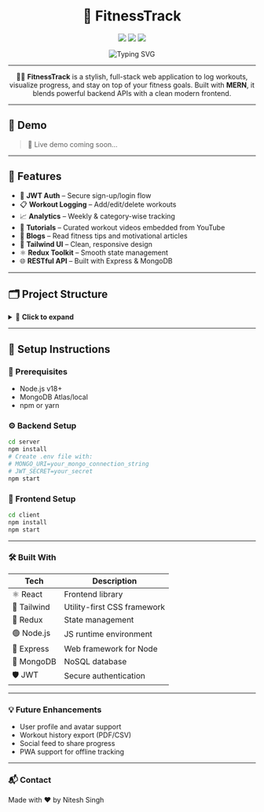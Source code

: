<h1 align="center">
  💪 <span style="font-weight:bold;">FitnessTrack</span>
</h1>

<p align="center">
  <img src="https://img.shields.io/badge/🚀%20Project-Active-brightgreen?style=for-the-badge" />
  <img src="https://img.shields.io/badge/🧬%20Stack-MERN-blueviolet?style=for-the-badge" />
  <img src="https://img.shields.io/badge/Made%20with-%E2%9D%A4-red?style=for-the-badge" />
</p>

<p align="center">
  <img src="https://readme-typing-svg.demolab.com/?lines=A+Modern+Fitness+Tracker+App;Built+with+MERN+Stack;Track+Progress+%7C+Stay+Fit+%7C+Stay+Motivated!&center=true&width=800&height=45&color=0ED3CF&vCenter=true&size=20" alt="Typing SVG" />
</p>

---

<p align="center">
  🚴‍♂️ <b>FitnessTrack</b> is a stylish, full-stack web application to log workouts, visualize progress, and stay on top of your fitness goals. Built with <strong>MERN</strong>, it blends powerful backend APIs with a clean modern frontend.
</p>

---

## 🌟 Demo

> 🚧 Live demo coming soon...

---

## 🧠 Features

- 🔐 **JWT Auth** – Secure sign-up/login flow
- 📋 **Workout Logging** – Add/edit/delete workouts
- 📈 **Analytics** – Weekly & category-wise tracking
- 🎥 **Tutorials** – Curated workout videos embedded from YouTube
- 📰 **Blogs** – Read fitness tips and motivational articles
- 💅 **Tailwind UI** – Clean, responsive design
- ⚛️ **Redux Toolkit** – Smooth state management
- 🌐 **RESTful API** – Built with Express & MongoDB

---

## 🗂 Project Structure

<details>
<summary>📁 <strong>Click to expand</strong></summary>

<br>

<pre>
<code>
FitnessTrack/ ├── client/        # React + Tailwind frontend
             │   ├── src/        # Main source
             │   ├── components/ # Reusable components
             │   ├── pages/      # Dashboard, Blogs, etc.
             │   ├── redux/      # userSlice, store
             │   └── utils/      # Assets, themes
             │
             └── public/        # Static HTML & icons

             ├── server/        # Node.js backend
                 ├── controllers/ # Logic for user/workouts
                 ├── models/      # Mongoose schemas
                 ├── routes/      # API endpoints
                 ├── middleware/  # JWT verification
                 ├── .env         # Secrets & config
                 └── index.js     # App entry
</code>
</pre>

</details>

---

## 🔧 Setup Instructions

### 📌 Prerequisites

- Node.js v18+
- MongoDB Atlas/local
- npm or yarn

### ⚙️ Backend Setup

```bash
cd server
npm install
# Create .env file with:
# MONGO_URI=your_mongo_connection_string
# JWT_SECRET=your_secret
npm start

```

### 🎨 Frontend Setup

``` bash
cd client
npm install
npm start
```

---

### 🛠 Built With

| Tech        | Description                 |
| ----------- | --------------------------- |
| ⚛️ React    | Frontend library            |
| 🎨 Tailwind | Utility-first CSS framework |
| 🧠 Redux    | State management            |
| 🟢 Node.js  | JS runtime environment      |
| 🚀 Express  | Web framework for Node      |
| 🍃 MongoDB  | NoSQL database              |
| 🛡 JWT      | Secure authentication       |


---

### 💡 Future Enhancements
 - User profile and avatar support
 - Workout history export (PDF/CSV)
 - Social feed to share progress
 - PWA support for offline tracking

 ---
 
### 📬 Contact
Made with ❤️ by Nitesh Singh
